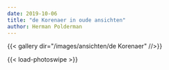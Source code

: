 ```yaml
---
date: 2019-10-06
title: "de Korenaer in oude ansichten"
author: Herman Polderman
---
```

{{< gallery dir="/images/ansichten/de Korenaer" //>}}

{{< load-photoswipe >}}